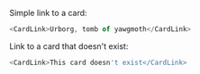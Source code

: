 Simple link to a card:

```js
<CardLink>Urborg, tomb of yawgmoth</CardLink>
```

Link to a card that doesn't exist:

```js
<CardLink>This card doesn't exist</CardLink>
```